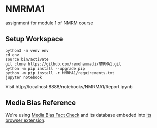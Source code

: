 # NMRMA1
assignment for module 1 of NMRM course

## Setup Workspace
```
python3 -m venv env
cd env
source bin/activate
git clone https://github.com/remohammadi/NMRMA1.git
python -m pip install --upgrade pip
python -m pip install -r NMRMA1/requirements.txt
jupyter notebook
```

Visit http://localhost:8888/notebooks/NMRMA1/Report.ipynb

## Media Bias Reference
We're using [Media Bias Fact Check](https://mediabiasfactcheck.com/) and
its database embeded into [its browser extension](https://github.com/JeffreyATW/mbfc_icon).

